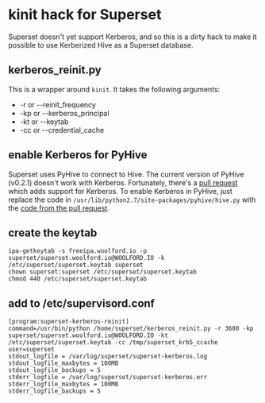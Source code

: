 # kinit hack for Superset
Superset doesn't yet support Kerberos, and so this is a dirty hack to make it possible to use Kerberized Hive as a Superset database.

## kerberos_reinit.py
This is a wrapper around `kinit`. It takes the following arguments:

- -r or --reinit_frequency
- -kp or --kerberos_principal
- -kt or --keytab
- -cc or --credential_cache

## enable Kerberos for PyHive
Superset uses PyHive to connect to Hive. The current version of PyHive (v0.2.1) doesn't work with Kerberos. Fortunately, there's a [pull request](https://github.com/dropbox/PyHive/pull/70) which adds support for Kerberos. To enable Kerberos in PyHive, just replace the code in `/usr/lib/python2.7/site-packages/pyhive/hive.py` with the [code from the pull request](https://github.com/axeisghost/PyHive/blob/ecd4a111c6e74648e79df427f1b16c6e0f24fee6/pyhive/hive.py).

## create the keytab
    ipa-getkeytab -s freeipa.woolford.io -p superset/superset.woolford.io@WOOLFORD.IO -k /etc/superset/superset.keytab superset
    chown superset:superset /etc/superset/superset.keytab
    chmod 440 /etc/superset/superset.keytab

## add to /etc/supervisord.conf
    [program:superset-kerberos-reinit]
    command=/usr/bin/python /home/superset/kerberos_reinit.py -r 3600 -kp superset/superset.woolford.io@WOOLFORD.IO -kt /etc/superset/superset.keytab -cc /tmp/superset_krb5_ccache
    user=superset
    stdout_logfile = /var/log/superset/superset-kerberos.log
    stdout_logfile_maxbytes = 100MB
    stdout_logfile_backups = 5 
    stderr_logfile = /var/log/superset/superset-kerberos.err
    stderr_logfile_maxbytes = 100MB
    stderr_logfile_backups = 5
